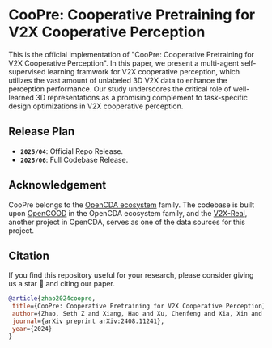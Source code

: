 # CooPre: Cooperative Pretraining for V2X Cooperative Perception
This is the official implementation of "CooPre: Cooperative Pretraining for V2X Cooperative Perception". In this paper, we present a multi-agent self-supervised learning framwork for V2X cooperative perception, which utilizes the vast amount of unlabeled 3D V2X data to enhance the perception performance. Our study underscores the critical role of well-learned 3D representations as a promising complement to task-specific design optimizations in V2X cooperative perception.

## Release Plan
- **`2025/04`**: Official Repo Release.
- **`2025/06`**: Full Codebase Release.

## Acknowledgement
CooPre belongs to the [OpenCDA ecosystem](https://arxiv.org/abs/2301.07325) family. The codebase is built upon [OpenCOOD](https://github.com/DerrickXuNu/OpenCOOD) in the OpenCDA ecosystem family, and the [V2X-Real](https://arxiv.org/abs/2403.16034), another project in OpenCDA, serves as one of the data sources for this project.

## Citation
If you find this repository useful for your research, please consider giving us a star 🌟 and citing our paper.
 ```bibtex
@article{zhao2024coopre,
  title={CooPre: Cooperative Pretraining for V2X Cooperative Perception},
  author={Zhao, Seth Z and Xiang, Hao and Xu, Chenfeng and Xia, Xin and Zhou, Bolei and Ma, Jiaqi},
  journal={arXiv preprint arXiv:2408.11241},
  year={2024}
}
```
